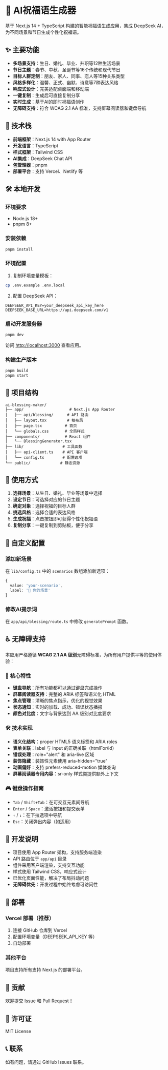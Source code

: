 # 🎊 AI祝福语生成器

基于 Next.js 14 + TypeScript 构建的智能祝福语生成应用，集成 DeepSeek AI，为不同场景和节日生成个性化祝福语。

## ✨ 主要功能

- **多场景支持**：生日、婚礼、毕业、升职等12种生活场景
- **节日主题**：春节、中秋、圣诞节等16个传统和现代节日
- **目标人群定制**：朋友、家人、同事、恋人等15种关系类型
- **风格多样化**：温馨、正式、幽默、诗意等7种表达风格
- **响应式设计**：完美适配桌面端和移动端
- **一键复制**：生成后可直接复制分享
- **实时生成**：基于AI的即时祝福语创作
- **无障碍支持**：符合 WCAG 2.1 AA 标准，支持屏幕阅读器和键盘导航

## 🚀 技术栈

- **前端框架**：Next.js 14 with App Router
- **开发语言**：TypeScript
- **样式框架**：Tailwind CSS
- **AI集成**：DeepSeek Chat API
- **包管理器**：pnpm
- **部署平台**：支持 Vercel、Netlify 等

## 🛠️ 本地开发

### 环境要求

- Node.js 18+ 
- pnpm 8+

### 安装依赖

```bash
pnpm install
```

### 环境配置

1. 复制环境变量模板：
```bash
cp .env.example .env.local
```

2. 配置 DeepSeek API：
```env
DEEPSEEK_API_KEY=your_deepseek_api_key_here
DEEPSEEK_BASE_URL=https://api.deepseek.com/v1
```

### 启动开发服务器

```bash
pnpm dev
```

访问 [http://localhost:3000](http://localhost:3000) 查看应用。

### 构建生产版本

```bash
pnpm build
pnpm start
```

## 📁 项目结构

```
ai-blessing-maker/
├── app/                    # Next.js App Router
│   ├── api/blessing/      # API 路由
│   ├── layout.tsx         # 根布局
│   ├── page.tsx          # 首页
│   └── globals.css       # 全局样式
├── components/           # React 组件
│   └── BlessingGenerator.tsx
├── lib/                 # 工具函数
│   ├── api-client.ts    # API 客户端
│   └── config.ts        # 配置选项
└── public/             # 静态资源
```

## 🎯 使用方式

1. **选择场景**：从生日、婚礼、毕业等场景中选择
2. **设定节日**：可选择对应的节日主题
3. **确定对象**：选择祝福的目标人群
4. **挑选风格**：选择合适的表达风格
5. **生成祝福**：点击按钮即可获得个性化祝福语
6. **复制分享**：一键复制到剪贴板，便于分享

## 🔧 自定义配置

### 添加新场景

在 `lib/config.ts` 中的 `scenarios` 数组添加新选项：

```typescript
{
  value: 'your-scenario',
  label: '🎯 你的场景'
}
```

### 修改AI提示词

在 `app/api/blessing/route.ts` 中修改 `generatePrompt` 函数。

## ♿ 无障碍支持

本应用严格遵循 **WCAG 2.1 AA 级别**无障碍标准，为所有用户提供平等的使用体验：

### 🎯 核心特性

- **键盘导航**：所有功能都可以通过键盘完成操作
- **屏幕阅读器支持**：完整的 ARIA 标签和语义化 HTML
- **焦点管理**：清晰的焦点指示，优化的视觉效果
- **状态通知**：实时的加载、成功、错误状态播报
- **颜色对比度**：文字与背景达到 AA 级别对比度要求

### 🛠️ 技术实现

- **语义化结构**：proper HTML5 语义标签和 ARIA roles
- **表单关联**：label 与 input 的正确关联（htmlFor/id）
- **错误处理**：role="alert" 和 aria-live 区域
- **装饰隐藏**：装饰性元素使用 aria-hidden="true"
- **动画偏好**：支持 prefers-reduced-motion 媒体查询
- **屏幕阅读器专用内容**：sr-only 样式类提供额外上下文

### 🎮 键盘操作指南

- `Tab` / `Shift+Tab`：在可交互元素间导航
- `Enter` / `Space`：激活按钮和提交表单
- `↑` / `↓`：在下拉选项中导航
- `Esc`：关闭弹出内容（如适用）

## 📝 开发说明

- 项目使用 App Router 架构，支持服务端渲染
- API 路由位于 `app/api` 目录
- 组件采用客户端渲染，支持交互功能
- 样式使用 Tailwind CSS，响应式设计
- 已优化页面性能，解决了布局抖动问题
- **无障碍优先**：开发过程中始终考虑可访问性

## 🚀 部署

### Vercel 部署（推荐）

1. 连接 GitHub 仓库到 Vercel
2. 配置环境变量（DEEPSEEK_API_KEY 等）
3. 自动部署

### 其他平台

项目支持所有支持 Next.js 的部署平台。

## 🤝 贡献

欢迎提交 Issue 和 Pull Request！

## 📄 许可证

MIT License

## 📞 联系

如有问题，请通过 GitHub Issues 联系。
